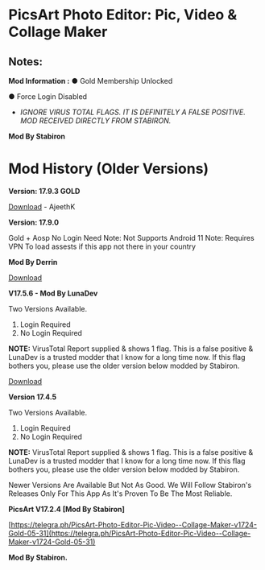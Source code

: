 # PicsArt Photo Editor: Pic, Video & Collage Maker

## Notes:

**Mod Information :** ● Gold Membership Unlocked

● Force Login Disabled

- _IGNORE VIRUS TOTAL FLAGS. IT IS DEFINITELY A FALSE POSITIVE. MOD RECEIVED DIRECTLY FROM STABIRON._

**Mod By Stabiron**

# Mod History (Older Versions)

**Version: 17.9.3 GOLD**

[Download](https://apkadmin.com/y9w392q0a63n/Picsart_v17.9.3-GOLD.apk_%5BAPKS.me%5D.apk.html) - AjeethK

**Version: 17.9.0**

Gold + Aosp No Login Need Note: Not Supports Android 11 Note: Requires VPN To load assests if this app not there in your country

**Mod By Derrin**

[Download](https://www.mediafire.com/file/o7hikmskddzv6ru/Picsart_v17.9.0_lite_Arm8_Gold.apk/file)

**V17.5.6 - Mod By LunaDev**

Two Versions Available.

1. Login Required
2. No Login Required

**NOTE:** VirusTotal Report supplied & shows 1 flag. This is a false positive & LunaDev is a trusted modder that I know for a long time now. If this flag bothers you, please use the older version below modded by Stabiron.

[Download](https://telegra.ph/PicsArt-v1745-LITE-MOD-06-25)

**Version 17.4.5**

Two Versions Available.

1. Login Required
2. No Login Required

**NOTE:** VirusTotal Report supplied & shows 1 flag. This is a false positive & LunaDev is a trusted modder that I know for a long time now. If this flag bothers you, please use the older version below modded by Stabiron.

Newer Versions Are Available But Not As Good. We Will Follow Stabiron's Releases Only For This App As It's Proven To Be The Most Reliable.

**PicsArt V17.2.4 [Mod By Stabiron]**

[https://telegra.ph/PicsArt-Photo-Editor-Pic-Video--Collage-Maker-v1724-Gold-05-31](https://telegra.ph/PicsArt-Photo-Editor-Pic-Video--Collage-Maker-v1724-Gold-05-31)

**Mod By Stabiron.**